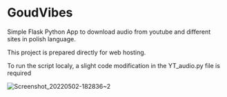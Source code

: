 # GoudVibes
Simple Flask Python App to download audio from youtube and different sites in polish language.

This project is prepared directly for web hosting.

To run the script localy, a slight code modification in the YT_audio.py file is required

![Screenshot_20220502-182836~2](https://user-images.githubusercontent.com/104781534/166296145-41d0321e-aee5-4d2e-bb6a-05999289527d.jpg)

